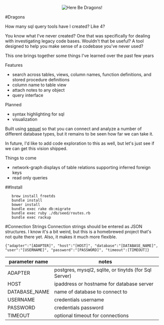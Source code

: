 <p align="center"><img src="https://patf.net/images/dragons.jpg" alt="Here Be Dragons!"></p>

#Dragons

How many sql query tools have I created? Like 4?

You know what I've never created? One that was specifically for dealing with investigating legacy code bases. Wouldn't that be useful? A tool designed to help you make sense of a codebase you've never used?

This one brings together some things I've learned over the past few years

Features
  * search across tables, views, column names, function definitions, and stored procedure definitions
  * column name to table view
  * attach notes to any object
  * query interface

Planned
  * syntax highlighting for sql
  * visualization

Built using [sequel](http://sequel.jeremyevans.net/) so that you can connect and analyze a number of different database types, but
it remains to be seen how far we can take it.

In future, I'd like to add code exploration to this as well, but let's just see if we can get this 
vision shipped.

Things to come

* network-graph displays of table relations supporting inferred foreign keys
* read only queries

##Install

```
   brew install freetds
   bundle install
   bower install
   bundle exec rake db:migrate
   bundle exec ruby ./db/seed/routes.rb
   bundle exec rackup
```

#Connection Strings
Connection strings should be entered as JSON structures. I know it's a bit weird, but this is a homebrewed project that's not quite there yet.  Also, it makes it much more flexible.

```
{"adapter":"[ADAPTER]", "host":"[HOST]", "database":"[DATABASE_NAME]", "user":"[USERNAME]", "password":"[PASSWORD]", "timeout":[TIMEOUT]}
```

|parameter name|notes|
|---|---|
|ADAPTER|postgres, mysql2, sqlite, or tinytds (for Sql Server)|
|HOST|ipaddress or hostname for database server|
|DATABASE_NAME|name of database to connect to|
|USERNAME|credentials username|
|PASSWORD|credentials password|
|TIMEOUT|optional timeout for connections|
